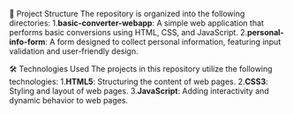 📁 Project Structure
The repository is organized into the following directories:
1.**basic-converter-webapp**: 
A simple web application that performs basic conversions using HTML, CSS, and JavaScript.
2.**personal-info-form**: 
A form designed to collect personal information, featuring input validation and user-friendly design.

🛠️ Technologies Used
The projects in this repository utilize the following technologies:
1.**HTML5**: 
Structuring the content of web pages.
2.**CSS3**: 
Styling and layout of web pages.
3.**JavaScript**: 
Adding interactivity and dynamic behavior to web pages.
